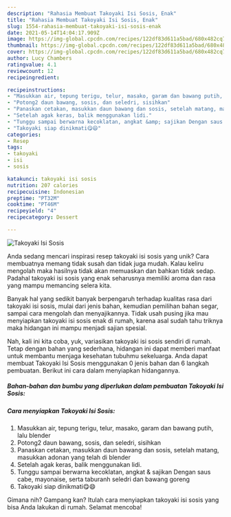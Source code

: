 ```yaml
---
description: "Rahasia Membuat Takoyaki Isi Sosis, Enak"
title: "Rahasia Membuat Takoyaki Isi Sosis, Enak"
slug: 1554-rahasia-membuat-takoyaki-isi-sosis-enak
date: 2021-05-14T14:04:17.909Z
image: https://img-global.cpcdn.com/recipes/122df83d611a5bad/680x482cq70/takoyaki-isi-sosis-foto-resep-utama.jpg
thumbnail: https://img-global.cpcdn.com/recipes/122df83d611a5bad/680x482cq70/takoyaki-isi-sosis-foto-resep-utama.jpg
cover: https://img-global.cpcdn.com/recipes/122df83d611a5bad/680x482cq70/takoyaki-isi-sosis-foto-resep-utama.jpg
author: Lucy Chambers
ratingvalue: 4.1
reviewcount: 12
recipeingredient:

recipeinstructions:
- "Masukkan air, tepung terigu, telur, masako, garam dan bawang putih, lalu blender"
- "Potong2 daun bawang, sosis, dan seledri, sisihkan"
- "Panaskan cetakan, masukkan daun bawang dan sosis, setelah matang, masukkan adonan yang telah di blender"
- "Setelah agak keras, balik menggunakan lidi."
- "Tunggu sampai berwarna kecoklatan, angkat &amp; sajikan Dengan saus cabe, mayonaise, serta taburanh seledri dan bawang goreng"
- "Takoyaki siap dinikmati😋😄"
categories:
- Resep
tags:
- takoyaki
- isi
- sosis

katakunci: takoyaki isi sosis 
nutrition: 207 calories
recipecuisine: Indonesian
preptime: "PT32M"
cooktime: "PT46M"
recipeyield: "4"
recipecategory: Dessert

---
```



![Takoyaki Isi Sosis](https://img-global.cpcdn.com/recipes/122df83d611a5bad/680x482cq70/takoyaki-isi-sosis-foto-resep-utama.jpg)

Anda sedang mencari inspirasi resep takoyaki isi sosis yang unik? Cara membuatnya memang tidak susah dan tidak juga mudah. Kalau keliru mengolah maka hasilnya tidak akan memuaskan dan bahkan tidak sedap. Padahal takoyaki isi sosis yang enak seharusnya memiliki aroma dan rasa yang mampu memancing selera kita.

Banyak hal yang sedikit banyak berpengaruh terhadap kualitas rasa dari takoyaki isi sosis, mulai dari jenis bahan, kemudian pemilihan bahan segar, sampai cara mengolah dan menyajikannya. Tidak usah pusing jika mau menyiapkan takoyaki isi sosis enak di rumah, karena asal sudah tahu triknya maka hidangan ini mampu menjadi sajian spesial.




Nah, kali ini kita coba, yuk, variasikan takoyaki isi sosis sendiri di rumah. Tetap dengan bahan yang sederhana, hidangan ini dapat memberi manfaat untuk membantu menjaga kesehatan tubuhmu sekeluarga. Anda dapat membuat Takoyaki Isi Sosis menggunakan 0 jenis bahan dan 6 langkah pembuatan. Berikut ini cara dalam menyiapkan hidangannya.

<!--inarticleads1-->

##### Bahan-bahan dan bumbu yang diperlukan dalam pembuatan Takoyaki Isi Sosis:





<!--inarticleads2-->

##### Cara menyiapkan Takoyaki Isi Sosis:

1. Masukkan air, tepung terigu, telur, masako, garam dan bawang putih, lalu blender
1. Potong2 daun bawang, sosis, dan seledri, sisihkan
1. Panaskan cetakan, masukkan daun bawang dan sosis, setelah matang, masukkan adonan yang telah di blender
1. Setelah agak keras, balik menggunakan lidi.
1. Tunggu sampai berwarna kecoklatan, angkat &amp; sajikan Dengan saus cabe, mayonaise, serta taburanh seledri dan bawang goreng
1. Takoyaki siap dinikmati😋😄




Gimana nih? Gampang kan? Itulah cara menyiapkan takoyaki isi sosis yang bisa Anda lakukan di rumah. Selamat mencoba!
